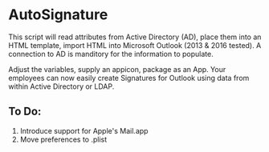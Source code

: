 # AutoSignature

This script will read attributes from Active Directory (AD), place them into an HTML template, import HTML into Microsoft Outlook (2013 & 2016 tested).  A connection to AD is manditory for the information to populate.

Adjust the variables, supply an appicon, package as an App.  Your employees can now easily create Signatures for Outlook using data from within Active Directory or LDAP.

## To Do:

1. Introduce support for Apple's Mail.app
2. Move preferences to .plist

